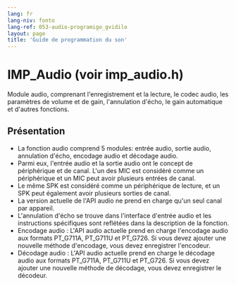 ```yaml
---
lang: fr
lang-niv: fonto
lang-ref: 053-audio-programigo_gvidilo
layout: page
title: 'Guide de programmation du son'
---
```


# IMP_Audio (voir imp_audio.h)

Module audio, comprenant l'enregistrement et la lecture, le codec audio, les paramètres de volume et de gain, l'annulation d'écho, le gain automatique et d'autres fonctions.

## Présentation
* La fonction audio comprend 5 modules: entrée audio, sortie audio, annulation d'écho, encodage audio et décodage audio.
 * Parmi eux, l'entrée audio et la sortie audio ont le concept de périphérique et de canal. L'un des MIC est considéré comme un périphérique et un MIC peut avoir plusieurs entrées de canal.
 * Le même SPK est considéré comme un périphérique de lecture, et un SPK peut également avoir plusieurs sorties de canal.
 * La version actuelle de l'API audio ne prend en charge qu'un seul canal par appareil.
 * L'annulation d'écho se trouve dans l'interface d'entrée audio et les instructions spécifiques sont reflétées dans la description de la fonction.
 * Encodage audio : L'API audio actuelle prend en charge l'encodage audio aux formats PT_G711A, PT_G711U et PT_G726. Si vous devez ajouter une nouvelle méthode d'encodage, vous devez enregistrer l'encodeur.
 * Décodage audio : L'API audio actuelle prend en charge le décodage audio aux formats PT_G711A, PT_G711U et PT_G726. Si vous devez ajouter une nouvelle méthode de décodage, vous devez enregistrer le décodeur.
